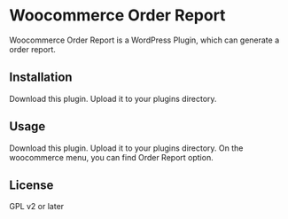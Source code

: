 # Woocommerce Order Report

Woocommerce Order Report is a WordPress Plugin, which can generate a order report.

## Installation

Download this plugin. Upload it to your plugins directory.

## Usage

Download this plugin. Upload it to your plugins directory. On the woocommerce menu, you can find Order Report option.

## License

GPL v2 or later
